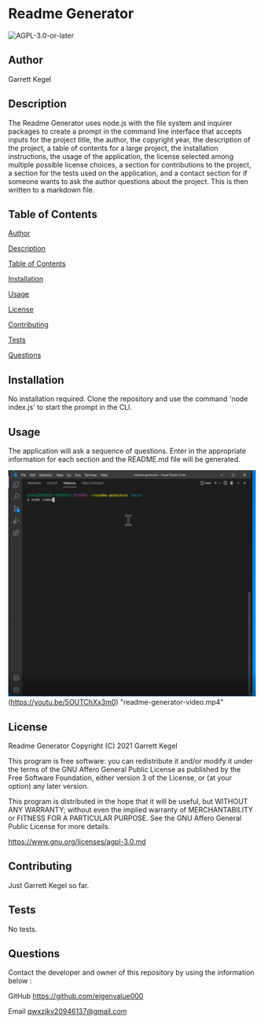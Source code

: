 
# Readme Generator
![AGPL-3.0-or-later](https://img.shields.io/badge/license-AGPL--3.0--or--later-blue)

## Author
Garrett Kegel

## Description
The Readme Generator uses node.js with the file system and inquirer packages to create a prompt in the command line interface that accepts inputs for the project title, the author, the copyright year, the description of the project, a table of contents for a large project, the installation instructions, the usage of the application, the license selected among multiple possible license choices, a section for contributions to the project, a section for the tests used on the application, and a contact section for if someone wants to ask the author questions about the project. This is then written to a markdown file.
  
## Table of Contents

[Author](#author)

[Description](#description)

[Table of Contents](#table-of-contents)

[Installation](#installation)

[Usage](#usage)

[License](#license)

[Contributing](#contributing)

[Tests](#tests)

[Questions](#questions)
  
## Installation
No installation required. Clone the repository and use the command 'node index.js' to start the prompt in the CLI.

## Usage
The application will ask a sequence of questions. Enter in the appropriate information for each section and the README.md file will be generated.


![Alternate Text](/assets/images/screenshot.png)(https://youtu.be/5OUTChXx3m0) "readme-generator-video.mp4"


## License
Readme Generator
Copyright (C) 2021  Garrett Kegel

This program is free software: you can redistribute it and/or modify
it under the terms of the GNU Affero General Public License as published
by the Free Software Foundation, either version 3 of the License, or
(at your option) any later version.

This program is distributed in the hope that it will be useful,
but WITHOUT ANY WARRANTY; without even the implied warranty of
MERCHANTABILITY or FITNESS FOR A PARTICULAR PURPOSE.  See the
GNU Affero General Public License for more details.

https://www.gnu.org/licenses/agpl-3.0.md

## Contributing
Just Garrett Kegel so far.

## Tests
No tests.

## Questions

Contact the developer and owner of this repository by using the information below : 

GitHub
https://github.com/eigenvalue000

Email
qwxzjkv20946137@gmail.com

